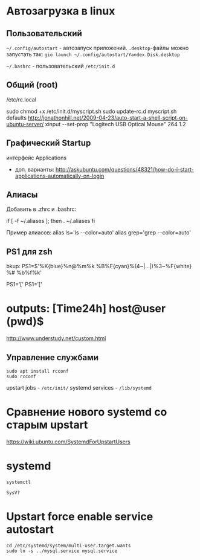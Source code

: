 # Автозагрузка в linux

## Пользовательский

`~/.config/autostart` - автозапуск приложений. `.desktop`-файлы можно запустать так: `gio launch ~/.config/autostart/Yandex.Disk.desktop`

`~/.bashrc` - пользовательский
`/etc/init.d`

## Общий (root)

/etc/rc.local

sudo chmod +x /etc/init.d/myscript.sh
sudo update-rc.d myscript.sh defaults
http://jonathonhill.net/2009-04-23/auto-start-a-shell-script-on-ubuntu-server/
xinput --set-prop "Logitech USB Optical Mouse" 264 1.2

## Графический Startup

интерфейс Applications

+ доп. варианты:
http://askubuntu.com/questions/48321/how-do-i-start-applications-automatically-on-login

## Алиасы

Добавить в .zhrc и .bashrc:

if [ -f ~/.aliases ]; then
    . ~/.aliases
fi

Пример алиасов:
alias ls='ls --color=auto'
alias grep='grep --color=auto'

## PS1 для zsh

bkup: PS1=$'%K{blue}%n@%m%k %B%F{cyan}%(4~|...|)%3~%F{white} %# %b%f%k'

PS1=$'[%T] %m@%n (%/)$'
PS1=$'[%T] %m@%n (%#)$'
# outputs: [Time24h] host@user (pwd)$
http://www.understudy.net/custom.html


## Управление службами

```
sudo apt install rcconf
sudo rcconf
```

upstart jobs - `/etc/init/`
systemd services - `/lib/systemd`

# Сравнение нового systemd со старым upstart

https://wiki.ubuntu.com/SystemdForUpstartUsers

# systemd

`systemctl`

`SysV?`

# Upstart force enable service autostart

```
cd /etc/systemd/system/multi-user.target.wants
sudo ln -s ../mysql.service mysql.service
```
